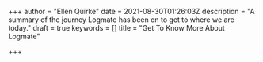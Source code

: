 +++
author = "Ellen Quirke"
date = 2021-08-30T01:26:03Z
description = "A summary of the journey Logmate has been on to get to where we are today."
draft = true
keywords = []
title = "Get To Know More About Logmate"

+++
